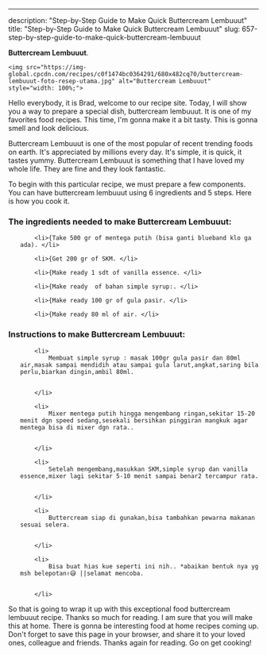 ---
description: "Step-by-Step Guide to Make Quick Buttercream Lembuuut"
title: "Step-by-Step Guide to Make Quick Buttercream Lembuuut"
slug: 657-step-by-step-guide-to-make-quick-buttercream-lembuuut

<p>
	<strong>Buttercream Lembuuut</strong>. 
	
</p>
<p>
	
	<img src="https://img-global.cpcdn.com/recipes/c0f1474bc0364291/680x482cq70/buttercream-lembuuut-foto-resep-utama.jpg" alt="Buttercream Lembuuut" style="width: 100%;">
	
	
</p>
<p>
	Hello everybody, it is Brad, welcome to our recipe site. Today, I will show you a way to prepare a special dish, buttercream lembuuut. It is one of my favorites food recipes. This time, I'm gonna make it a bit tasty. This is gonna smell and look delicious.
</p>
	
<p>
	
</p>
<p>
	Buttercream Lembuuut is one of the most popular of recent trending foods on earth. It's appreciated by millions every day. It's simple, it is quick, it tastes yummy. Buttercream Lembuuut is something that I have loved my whole life. They are fine and they look fantastic.
</p>

<p>
To begin with this particular recipe, we must prepare a few components. You can have buttercream lembuuut using 6 ingredients and 5 steps. Here is how you cook it.
</p>

<h3>The ingredients needed to make Buttercream Lembuuut:</h3>

<ol>
	
		<li>{Take 500 gr of mentega putih (bisa ganti blueband klo ga ada). </li>
	
		<li>{Get 200 gr of SKM. </li>
	
		<li>{Make ready 1 sdt of vanilla essence. </li>
	
		<li>{Make ready  of bahan simple syrup:. </li>
	
		<li>{Make ready 100 gr of gula pasir. </li>
	
		<li>{Make ready 80 ml of air. </li>
	
</ol>
<p>
	
</p>

<h3>Instructions to make Buttercream Lembuuut:</h3>

<ol>
	
		<li>
			Membuat simple syrup : masak 100gr gula pasir dan 80ml air,masak sampai mendidih atau sampai gula larut,angkat,saring bila perlu,biarkan dingin,ambil 80ml.
			
			
		</li>
	
		<li>
			Mixer mentega putih hingga mengembang ringan,sekitar 15-20 menit dgn speed sedang,sesekali bersihkan pinggiran mangkuk agar mentega bisa di mixer dgn rata..
			
			
		</li>
	
		<li>
			Setelah mengembang,masukkan SKM,simple syrup dan vanilla essence,mixer lagi sekitar 5-10 menit sampai benar2 tercampur rata.
			
			
		</li>
	
		<li>
			Buttercream siap di gunakan,bisa tambahkan pewarna makanan sesuai selera.
			
			
		</li>
	
		<li>
			Bisa buat hias kue seperti ini nih.. *abaikan bentuk nya yg msh belepotan✌😅 ||selamat mencoba.
			
			
		</li>
	
</ol>

<p>
	
</p>

<p>
	So that is going to wrap it up with this exceptional food buttercream lembuuut recipe. Thanks so much for reading. I am sure that you will make this at home. There is gonna be interesting food at home recipes coming up. Don't forget to save this page in your browser, and share it to your loved ones, colleague and friends. Thanks again for reading. Go on get cooking!
</p>
